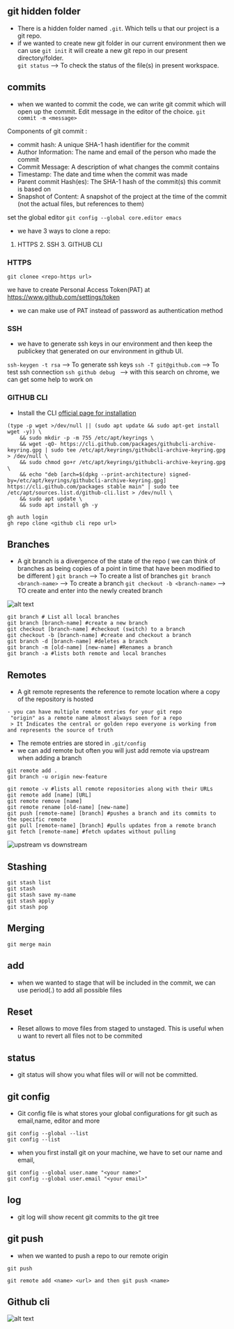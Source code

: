## git hidden folder
- There is a hidden folder named `.git`. Which tells u that our project is a git repo.
- if we wanted to create new git folder in our current environment then we can use `git init` it will create a new git repo in our present directory/folder.  
`git status` --> To check the status of the file(s) in present workspace.  

## commits
- when we wanted to commit the code, we can write git commit which will open up the commit. Edit message in the editor of the choice.
`git commit -m <message>`  

Components of git commit :  
- commit hash: A unique SHA-1 hash identifier for the commit
- Author Information: The name and email of the person who made the commit
- Commit Message: A description of what changes the commit contains
- Timestamp: The date and time when the commit was made
- Parent commit Hash(es): The SHA-1 hash of the commit(s) this commit is based on 
- Snapshot of Content: A snapshot of the project at the time of the commit (not the actual files, but references to them)

set the global editor `git config --global core.editor emacs`

- we have 3 ways to clone a repo:  
1. HTTPS 2. SSH 3. GITHUB CLI

### HTTPS
`git clonee <repo-https url>`

we have to create Personal Access Token(PAT) at https://www.github.com/settings/token
- we can make use of PAT instead of password as authentication method

### SSH
- we have to generate ssh keys in our environment and then keep the publickey that generated on our environment in github UI.

`ssh-keygen -t rsa` --> To generate ssh keys
`ssh -T git@github.com` --> To test ssh connection
`ssh github debug ` --> with this search on chrome, we can get some help to work on 

### GITHUB CLI
- Install the CLI [official page for installation](https://github.com/cli/cli?tab=readme-ov-file#installation)
```
(type -p wget >/dev/null || (sudo apt update && sudo apt-get install wget -y)) \
	&& sudo mkdir -p -m 755 /etc/apt/keyrings \
	&& wget -qO- https://cli.github.com/packages/githubcli-archive-keyring.gpg | sudo tee /etc/apt/keyrings/githubcli-archive-keyring.gpg > /dev/null \
	&& sudo chmod go+r /etc/apt/keyrings/githubcli-archive-keyring.gpg \
	&& echo "deb [arch=$(dpkg --print-architecture) signed-by=/etc/apt/keyrings/githubcli-archive-keyring.gpg] https://cli.github.com/packages stable main" | sudo tee /etc/apt/sources.list.d/github-cli.list > /dev/null \
	&& sudo apt update \
	&& sudo apt install gh -y
```

```
gh auth login
gh repo clone <github cli repo url>
```
## Branches
- A git branch is a divergence of the state of the repo
( we can think of branches as being copies of a point in time that have been modified to be different )
`git branch` --> To create a list of branches
`git branch <branch-name>` --> To create a branch
`git checkout -b <branch-name>` --> TO create and enter into the newly created branch

![alt text](image.png)

```
git branch # List all local branches
git branch [branch-name] #create a new branch
git checkout [branch-name] #checkout (switch) to a branch
git checkout -b [branch-name] #create and checkout a branch
git branch -d [branch-name] #deletes a branch
git branch -m [old-name] [new-name] #Renames a branch
git branch -a #lists both remote and local branches
```

## Remotes
- A git remote represents the reference to remote location where a copy of the repository is hosted
```
- you can have multiple remote entries for your git repo
 "origin" as a remote name almost always seen for a repo
 > It Indicates the central or golden repo everyone is working from and represents the source of truth
```
- The remote entries are stored in `.git/config`
- we can add remote but often you will just add remote via upstream when adding a branch

```
git remote add .
git branch -u origin new-feature
```
```
git remote -v #lists all remote repositories along with their URLs
git remote add [name] [URL]
git remote remove [name]
git remote rename [old-name] [new-name]
git push [remote-name] [branch] #pushes a branch and its commits to the specific remote
git pull [remote-name] [branch] #pulls updates from a remote branch
git fetch [remote-name] #fetch updates without pulling
```
![upstream vs downstream](image-1.png)
## Stashing

```
git stash list
git stash
git stash save my-name
git stash apply 
git stash pop
```

## Merging

`git merge main `

## add
- when we wanted to stage that will be included in the commit, we can use period(.) to add all possible files 

## Reset
- Reset allows to move files from staged to unstaged. This is useful when u want to revert all files not to be commited

## status
- git status will show you what files will or will not be committed.

## git config
- Git config file is what stores your global configurations for git such as email,name, editor and more

```
git config --global --list
git config --list
```
- when you first install git on your machine, we have to set our name and email, 
```
git config --global user.name "<your name>"
git config --global user.email "<your email>"
```
## log
- git log will show recent git commits to the git tree

## git push
- when we wanted to push a repo to our remote origin
```
git push

git remote add <name> <url> and then git push <name>
```

## Github cli

![alt text](image-2.png)